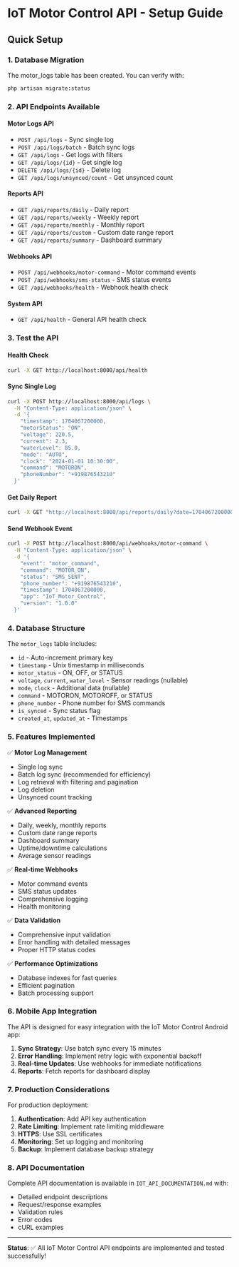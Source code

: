 # IoT Motor Control API - Setup Guide

## Quick Setup

### 1. Database Migration
The motor_logs table has been created. You can verify with:
```bash
php artisan migrate:status
```

### 2. API Endpoints Available

#### Motor Logs API
- `POST /api/logs` - Sync single log
- `POST /api/logs/batch` - Batch sync logs
- `GET /api/logs` - Get logs with filters
- `GET /api/logs/{id}` - Get single log
- `DELETE /api/logs/{id}` - Delete log
- `GET /api/logs/unsynced/count` - Get unsynced count

#### Reports API
- `GET /api/reports/daily` - Daily report
- `GET /api/reports/weekly` - Weekly report
- `GET /api/reports/monthly` - Monthly report
- `GET /api/reports/custom` - Custom date range report
- `GET /api/reports/summary` - Dashboard summary

#### Webhooks API
- `POST /api/webhooks/motor-command` - Motor command events
- `POST /api/webhooks/sms-status` - SMS status events
- `GET /api/webhooks/health` - Webhook health check

#### System API
- `GET /api/health` - General API health check

### 3. Test the API

#### Health Check
```bash
curl -X GET http://localhost:8000/api/health
```

#### Sync Single Log
```bash
curl -X POST http://localhost:8000/api/logs \
  -H "Content-Type: application/json" \
  -d '{
    "timestamp": 1704067200000,
    "motorStatus": "ON",
    "voltage": 220.5,
    "current": 2.3,
    "waterLevel": 85.0,
    "mode": "AUTO",
    "clock": "2024-01-01 10:30:00",
    "command": "MOTORON",
    "phoneNumber": "+919876543210"
  }'
```

#### Get Daily Report
```bash
curl -X GET "http://localhost:8000/api/reports/daily?date=1704067200000"
```

#### Send Webhook Event
```bash
curl -X POST http://localhost:8000/api/webhooks/motor-command \
  -H "Content-Type: application/json" \
  -d '{
    "event": "motor_command",
    "command": "MOTOR_ON",
    "status": "SMS_SENT",
    "phone_number": "+919876543210",
    "timestamp": 1704067200000,
    "app": "IoT_Motor_Control",
    "version": "1.0.0"
  }'
```

### 4. Database Structure

The `motor_logs` table includes:
- `id` - Auto-increment primary key
- `timestamp` - Unix timestamp in milliseconds
- `motor_status` - ON, OFF, or STATUS
- `voltage`, `current`, `water_level` - Sensor readings (nullable)
- `mode`, `clock` - Additional data (nullable)
- `command` - MOTORON, MOTOROFF, or STATUS
- `phone_number` - Phone number for SMS commands
- `is_synced` - Sync status flag
- `created_at`, `updated_at` - Timestamps

### 5. Features Implemented

✅ **Motor Log Management**
- Single log sync
- Batch log sync (recommended for efficiency)
- Log retrieval with filtering and pagination
- Log deletion
- Unsynced count tracking

✅ **Advanced Reporting**
- Daily, weekly, monthly reports
- Custom date range reports
- Dashboard summary
- Uptime/downtime calculations
- Average sensor readings

✅ **Real-time Webhooks**
- Motor command events
- SMS status updates
- Comprehensive logging
- Health monitoring

✅ **Data Validation**
- Comprehensive input validation
- Error handling with detailed messages
- Proper HTTP status codes

✅ **Performance Optimizations**
- Database indexes for fast queries
- Efficient pagination
- Batch processing support

### 6. Mobile App Integration

The API is designed for easy integration with the IoT Motor Control Android app:

1. **Sync Strategy**: Use batch sync every 15 minutes
2. **Error Handling**: Implement retry logic with exponential backoff
3. **Real-time Updates**: Use webhooks for immediate notifications
4. **Reports**: Fetch reports for dashboard display

### 7. Production Considerations

For production deployment:

1. **Authentication**: Add API key authentication
2. **Rate Limiting**: Implement rate limiting middleware
3. **HTTPS**: Use SSL certificates
4. **Monitoring**: Set up logging and monitoring
5. **Backup**: Implement database backup strategy

### 8. API Documentation

Complete API documentation is available in `IOT_API_DOCUMENTATION.md` with:
- Detailed endpoint descriptions
- Request/response examples
- Validation rules
- Error codes
- cURL examples

---

**Status**: ✅ All IoT Motor Control API endpoints are implemented and tested successfully!
